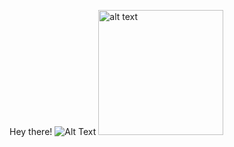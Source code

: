 Hey there! ![Alt Text](https://media.tenor.com/images/30169e4a670daf12443df7d2dd140176/tenor.gif)
<img src="https://media.tenor.com/images/30169e4a670daf12443df7d2dd140176/tenor.gif" alt="alt text" width="200px" height="200px">
